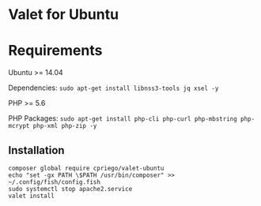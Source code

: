 # Valet for Ubuntu

# Requirements

Ubuntu >= 14.04

Dependencies: `sudo apt-get install libnss3-tools jq xsel -y`

PHP >= 5.6

PHP Packages: `sudo apt-get install php-cli php-curl php-mbstring php-mcrypt php-xml php-zip -y`

## Installation

    composer global require cpriego/valet-ubuntu
    echo "set -gx PATH \$PATH /usr/bin/composer" >> ~/.config/fish/config.fish
    sudo systemctl stop apache2.service
    valet install
